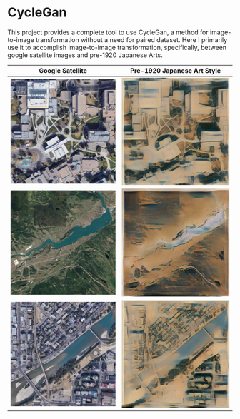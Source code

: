 # CycleGan

This project provides a complete tool to use CycleGan, a method for image-to-image transformation without a need for paired dataset. 
Here I primarily use it to accomplish image-to-image transformation, specifically, between google satellite images and pre-1920 Japanese Arts.


Google Satellite | Pre-1920 Japanese Art Style
----------- | ------------
![google satellite](https://github.com/Davidnh8/CycleGan/blob/master/data/Japanese/Samples_Images/original_uofc.jpg_20_1_11.5.jpg) | ![Japanese Art](https://github.com/Davidnh8/CycleGan/blob/master/data/Japanese/Samples_Images/transformed_uofc.jpg_20_1_12.5.jpg)
![google satellite](https://github.com/Davidnh8/CycleGan/blob/master/data/Japanese/Samples_Images/original_GhostLake.jpg_10_1_12.5.jpg) | ![Japanese Art](https://github.com/Davidnh8/CycleGan/blob/master/data/Japanese/Samples_Images/transformed_GhostLake.jpg_45_1_11.5.jpg)
![google satellite](https://github.com/Davidnh8/CycleGan/blob/master/data/Japanese/Samples_Images/original_K1.jpg_10_1_11.5.jpg) | ![Japanese Art](https://github.com/Davidnh8/CycleGan/blob/master/data/Japanese/Samples_Images/transformed_K1.jpg_20_1_12.5.jpg)
